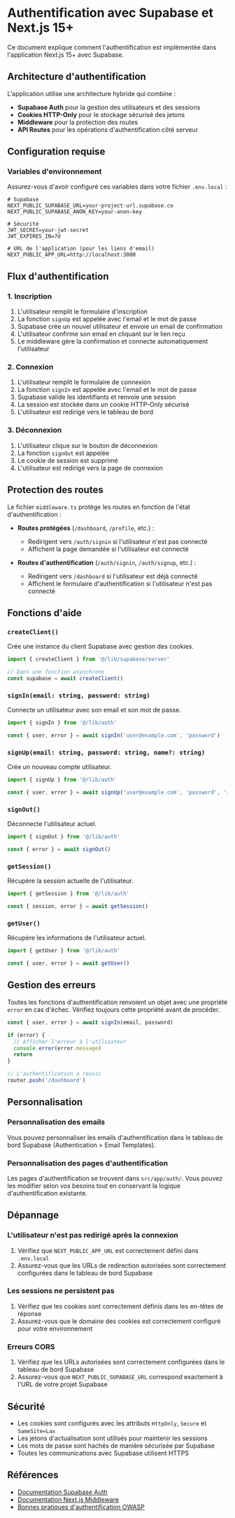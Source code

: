 # Authentification avec Supabase et Next.js 15+

Ce document explique comment l'authentification est implémentée dans l'application Next.js 15+ avec Supabase.

## Architecture d'authentification

L'application utilise une architecture hybride qui combine :
- **Supabase Auth** pour la gestion des utilisateurs et des sessions
- **Cookies HTTP-Only** pour le stockage sécurisé des jetons
- **Middleware** pour la protection des routes
- **API Routes** pour les opérations d'authentification côté serveur

## Configuration requise

### Variables d'environnement

Assurez-vous d'avoir configuré ces variables dans votre fichier `.env.local` :

```env
# Supabase
NEXT_PUBLIC_SUPABASE_URL=your-project-url.supabase.co
NEXT_PUBLIC_SUPABASE_ANON_KEY=your-anon-key

# Sécurité
JWT_SECRET=your-jwt-secret
JWT_EXPIRES_IN=7d

# URL de l'application (pour les liens d'email)
NEXT_PUBLIC_APP_URL=http://localhost:3000
```

## Flux d'authentification

### 1. Inscription

1. L'utilisateur remplit le formulaire d'inscription
2. La fonction `signUp` est appelée avec l'email et le mot de passe
3. Supabase crée un nouvel utilisateur et envoie un email de confirmation
4. L'utilisateur confirme son email en cliquant sur le lien reçu
5. Le middleware gère la confirmation et connecte automatiquement l'utilisateur

### 2. Connexion

1. L'utilisateur remplit le formulaire de connexion
2. La fonction `signIn` est appelée avec l'email et le mot de passe
3. Supabase valide les identifiants et renvoie une session
4. La session est stockée dans un cookie HTTP-Only sécurisé
5. L'utilisateur est redirigé vers le tableau de bord

### 3. Déconnexion

1. L'utilisateur clique sur le bouton de déconnexion
2. La fonction `signOut` est appelée
3. Le cookie de session est supprimé
4. L'utilisateur est redirigé vers la page de connexion

## Protection des routes

Le fichier `middleware.ts` protège les routes en fonction de l'état d'authentification :

- **Routes protégées** (`/dashboard`, `/profile`, etc.) :
  - Redirigent vers `/auth/signin` si l'utilisateur n'est pas connecté
  - Affichent la page demandée si l'utilisateur est connecté

- **Routes d'authentification** (`/auth/signin`, `/auth/signup`, etc.) :
  - Redirigent vers `/dashboard` si l'utilisateur est déjà connecté
  - Affichent le formulaire d'authentification si l'utilisateur n'est pas connecté

## Fonctions d'aide

### `createClient()`

Crée une instance du client Supabase avec gestion des cookies.

```typescript
import { createClient } from '@/lib/supabase/server'

// Dans une fonction asynchrone
const supabase = await createClient()
```

### `signIn(email: string, password: string)`

Connecte un utilisateur avec son email et son mot de passe.

```typescript
import { signIn } from '@/lib/auth'

const { user, error } = await signIn('user@example.com', 'password')
```

### `signUp(email: string, password: string, name?: string)`

Crée un nouveau compte utilisateur.

```typescript
import { signUp } from '@/lib/auth'

const { user, error } = await signUp('user@example.com', 'password', 'John Doe')
```

### `signOut()`

Déconnecte l'utilisateur actuel.

```typescript
import { signOut } from '@/lib/auth'

const { error } = await signOut()
```

### `getSession()`

Récupère la session actuelle de l'utilisateur.

```typescript
import { getSession } from '@/lib/auth'

const { session, error } = await getSession()
```

### `getUser()`

Récupère les informations de l'utilisateur actuel.

```typescript
import { getUser } from '@/lib/auth'

const { user, error } = await getUser()
```

## Gestion des erreurs

Toutes les fonctions d'authentification renvoient un objet avec une propriété `error` en cas d'échec. Vérifiez toujours cette propriété avant de procéder.

```typescript
const { user, error } = await signIn(email, password)

if (error) {
  // Afficher l'erreur à l'utilisateur
  console.error(error.message)
  return
}

// L'authentification a réussi
router.push('/dashboard')
```

## Personnalisation

### Personnalisation des emails

Vous pouvez personnaliser les emails d'authentification dans le tableau de bord Supabase (Authentication > Email Templates).

### Personnalisation des pages d'authentification

Les pages d'authentification se trouvent dans `src/app/auth/`. Vous pouvez les modifier selon vos besoins tout en conservant la logique d'authentification existante.

## Dépannage

### L'utilisateur n'est pas redirigé après la connexion

1. Vérifiez que `NEXT_PUBLIC_APP_URL` est correctement défini dans `.env.local`
2. Assurez-vous que les URLs de redirection autorisées sont correctement configurées dans le tableau de bord Supabase

### Les sessions ne persistent pas

1. Vérifiez que les cookies sont correctement définis dans les en-têtes de réponse
2. Assurez-vous que le domaine des cookies est correctement configuré pour votre environnement

### Erreurs CORS

1. Vérifiez que les URLs autorisées sont correctement configurées dans le tableau de bord Supabase
2. Assurez-vous que `NEXT_PUBLIC_SUPABASE_URL` correspond exactement à l'URL de votre projet Supabase

## Sécurité

- Les cookies sont configurés avec les attributs `HttpOnly`, `Secure` et `SameSite=Lax`
- Les jetons d'actualisation sont utilisés pour maintenir les sessions
- Les mots de passe sont hachés de manière sécurisée par Supabase
- Toutes les communications avec Supabase utilisent HTTPS

## Références

- [Documentation Supabase Auth](https://supabase.com/docs/guides/auth)
- [Documentation Next.js Middleware](https://nextjs.org/docs/app/building-your-application/routing/middleware)
- [Bonnes pratiques d'authentification OWASP](https://cheatsheetseries.owasp.org/cheatsheets/Authentication_Cheat_Sheet.html)
